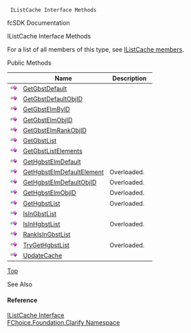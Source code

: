 ﻿     IListCache Interface Methods                                                   

fcSDK Documentation

IListCache Interface Methods

For a list of all members of this type, see [IListCache members](fcSDK~FChoice.Foundation.Clarify.IListCache_members.md).

Public Methods

|   | Name | Description |
| --- | --- | --- |
| ![ Method](dotnetimages/Method.png) | [GetGbstDefault](fcSDK~FChoice.Foundation.Clarify.IListCache~GetGbstDefault.md) |   |
| ![ Method](dotnetimages/Method.png) | [GetGbstDefaultObjID](fcSDK~FChoice.Foundation.Clarify.IListCache~GetGbstDefaultObjID.md) |   |
| ![ Method](dotnetimages/Method.png) | [GetGbstElmByID](fcSDK~FChoice.Foundation.Clarify.IListCache~GetGbstElmByID.md) |   |
| ![ Method](dotnetimages/Method.png) | [GetGbstElmObjID](fcSDK~FChoice.Foundation.Clarify.IListCache~GetGbstElmObjID.md) |   |
| ![ Method](dotnetimages/Method.png) | [GetGbstElmRankObjID](fcSDK~FChoice.Foundation.Clarify.IListCache~GetGbstElmRankObjID.md) |   |
| ![ Method](dotnetimages/Method.png) | [GetGbstList](fcSDK~FChoice.Foundation.Clarify.IListCache~GetGbstList.md) |   |
| ![ Method](dotnetimages/Method.png) | [GetGbstListElements](fcSDK~FChoice.Foundation.Clarify.IListCache~GetGbstListElements.md) |   |
| ![ Method](dotnetimages/Method.png) | [GetHgbstElmDefault](fcSDK~FChoice.Foundation.Clarify.IListCache~GetHgbstElmDefault.md) |   |
| ![ Method](dotnetimages/Method.png) | [GetHgbstElmDefaultElement](fcSDK~FChoice.Foundation.Clarify.IListCache~GetHgbstElmDefaultElement.md) | Overloaded.    |
| ![ Method](dotnetimages/Method.png) | [GetHgbstElmDefaultObjID](fcSDK~FChoice.Foundation.Clarify.IListCache~GetHgbstElmDefaultObjID.md) | Overloaded.    |
| ![ Method](dotnetimages/Method.png) | [GetHgbstElmObjID](fcSDK~FChoice.Foundation.Clarify.IListCache~GetHgbstElmObjID.md) | Overloaded.    |
| ![ Method](dotnetimages/Method.png) | [GetHgbstList](fcSDK~FChoice.Foundation.Clarify.IListCache~GetHgbstList.md) | Overloaded.    |
| ![ Method](dotnetimages/Method.png) | [IsInGbstList](fcSDK~FChoice.Foundation.Clarify.IListCache~IsInGbstList.md) |   |
| ![ Method](dotnetimages/Method.png) | [IsInHgbstList](fcSDK~FChoice.Foundation.Clarify.IListCache~IsInHgbstList.md) | Overloaded.    |
| ![ Method](dotnetimages/Method.png) | [RankIsInGbstList](fcSDK~FChoice.Foundation.Clarify.IListCache~RankIsInGbstList.md) |   |
| ![ Method](dotnetimages/Method.png) | [TryGetHgbstList](fcSDK~FChoice.Foundation.Clarify.IListCache~TryGetHgbstList.md) | Overloaded.    |
| ![ Method](dotnetimages/Method.png) | [UpdateCache](fcSDK~FChoice.Foundation.Clarify.IListCache~UpdateCache.md) |   |

[Top](#top)

See Also

#### Reference

[IListCache Interface](fcSDK~FChoice.Foundation.Clarify.IListCache.md)  
[FChoice.Foundation.Clarify Namespace](fcSDK~FChoice.Foundation.Clarify_namespace.md)